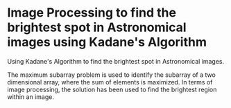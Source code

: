 # Image Processing to find the brightest spot in Astronomical images using Kadane's Algorithm
 Using Kadane's Algorithm to find the brightest spot in Astronomical images.

The maximum subarray problem is used to identify the subarray of a two dimensional array, where the sum of
elements is maximized. In terms of image processing, the solution has been used to find the brightest region
within an image.
